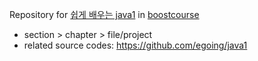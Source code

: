 Repository for [쉽게 배우는 java1](https://www.boostcourse.org/cs126/joinLectures/51565) in [boostcourse](https://www.boostcourse.org/)   
   
- section > chapter > file/project
- related source codes: <https://github.com/egoing/java1>
